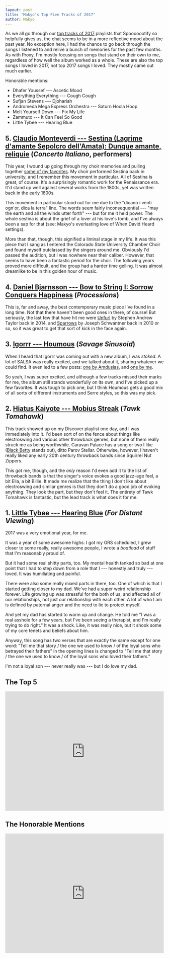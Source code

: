 ```yaml
---
layout: post
title: "Makyo's Top Five Tracks of 2017"
author: Makyo
---
```


As we all go through our [top tracks of 2017](https://open.spotify.com/user/spotify/playlist/37i9dQZF1E9Ug77JNL7Vz0) playlists that Spooooootify so helpfully gives us, the chat seems to be in a more reflective mood about the past year. No exception here, I had the chance to go back through the songs I listened to and relive a bunch of memories for the past few months. As with Proxy, I'm mostly focusing on songs that stand on their own to me, regardless of how well the album worked as a whole. These are also the top songs I loved in 2017, not top 2017 songs I loved. They mostly came out much earlier.

Honorable mentions:

* Dhafer Youssef --- Ascetic Mood
* Everything Everything --- Cough Cough
* Sufjan Stevens --- Djohariah
* Andromeda Mega Express Orchestra --- Saturn Hoola Hoop
* Melt Yourself Down --- Fix My Life
* Zammuto --- It Can Feel So Good
* Little Tybee --- Hearing Blue

## 5. [Claudio Monteverdi --- Sestina (Lagrime d'amante Sepolcro dell'Amata): Dunque amante, reliquie](https://open.spotify.com/track/1X4l7Ze5kCkaISX8Eghydv) (*Concerto Italiano*, performers)

This year, I wound up going through my choir memories and pulling together [some of my favorites](https://open.spotify.com/user/drabmakyo/playlist/0LDnyX4YimRsRQag2TI64V). My choir performed Sestina back in university, and I remember this movement in particular. All of Sestina is great, of course. It's a surprisingly romantic work for the Renaissance era. It'd stand up well against several works from the 1800s, yet was written back in the early 1600s.

This movement in particular stood out for me due to the "dicano i  venti ogn'or, dica la terra" line. The words seem fairly inconsequential --- "may the earth and all the winds utter forth" --- but for me it held power. The whole sestina is about the grief of a lover at his love's tomb, and I've always been a sap for that (see: Makyo's everlasting love of When David Heard settings).

More than that, though, this signified a liminal stage in my life. It was this piece that I sang as I entered the Colorado State University Chamber Choir and found myself outclassed by the singers around me. Obviously I'd passed the audition, but I was nowhere near their caliber. However, that seems to have been a fantastic period for the choir. The following years proved more difficult, and the group had a harder time gelling. It was almost dreamlike to be in this golden hour of music.

## 4. [Daniel Bjarnsson --- Bow to String I: Sorrow Conquers Happiness](https://open.spotify.com/track/01bNvVxQi8HhGdN6pMm59c) (*Processions*)

This is, far and away, the best contemporary music piece I've found in a long time. Not that there haven't been good ones in there, of course! But seriously, the last few that have hit me were [Unfurl](https://open.spotify.com/track/1tNXbGZxVYroV3H0uKbiFD) by Stephen Andrew Taylor back in 2014, and [Sparrows](https://open.spotify.com/track/1KgdhOvC4XYlwwt4eaFWyW) by Joseph Schwantner back in 2010 or so, so it was great to get that sort of kick in the face again.

## 3. [Igorrr --- Houmous](https://open.spotify.com/track/0Zy1tSVAQ8pIugxsEbeAar) (*Savage Sinusoid*)

When I heard that Igorrr was coming out with a new album, I was *stoked*. A lot of SALSA was really excited, and we talked about it, sharing whatever we could find. It even led to a few posts: [one by Amdusias](/2017/04/13/igorrr), and [one by me](2017/06/16/savage-sinusoid).

So yeah, I was super excited, and although a few tracks missed their marks for me, the album still stands wonderfully on its own, and I've picked up a few favorites. It was tough to pick one, but I think Houmous gets a good mix of all sorts of different instruments and Serre styles, so this was my pick.

## 2. [Hiatus Kaiyote --- Mobius Streak](https://open.spotify.com/track/08o9yCplgxLM11ymhvkbl8) (*Tawk Tomahawk*)

This track showed up on my Discover playlist one day, and I was immediately into it. I'd been sort of on the fence about things like electroswing and various other throwback genres, but none of them really struck me as being worthwhile. Caravan Palace has a song or two I like ([Black Betty](https://open.spotify.com/track/77wq6jYIE2g0VcMjRfHdY0) stands out), ditto Parov Stellar. Otherwise, however, I haven't really liked any early 20th century throwback bands since Squirrel Nut Zippers.

This got me, though, and the *only* reason I'd even add it to the list of throwback bands is that the singer's voice evokes a good jazz-age feel, a bit Ella, a bit Billie. It made me realize that the thing I don't like about electroswing and similar genres is that they don't do a good job of evoking anything. They look the part, but they don't feel it. The entirety of Tawk Tomahawk is fantastic, but the lead track is what does it for me.

## 1. [Little Tybee --- Hearing Blue](https://open.spotify.com/track/2U2jIhfr40UtW9MtZCLVet) (*For Distant Viewing*)

2017 was a very emotional year, for me.

It was a year of some awesome highs: I got my GRS scheduled, I grew closer to some really, really awesome people, I wrote a *boatload* of stuff that I'm reasonably proud of.

But it had some real shitty parts, too. My mental health tanked so bad at one point that I had to step down from a role that I --- honestly and truly --- loved. It was humiliating and painful.

There were also some really mixed parts in there, too. One of which is that I started getting closer to my dad. We've had a super weird relationship forever. Life growing up was stressful for the both of us, and affected all of our relationships, not just our relationship with each other. A lot of who I am is defined by paternal anger and the need to lie to protect myself.

And yet my dad has started to warm up and change. He told me "I was a real asshole for a few years, but I've been seeing a therapist, and I'm really trying to do right." It was a shock. Like, it was really nice, but it shook some of my core tenets and beliefs about him.

Anyway, this song has two verses that are exactly the same except for one word: "Tell me that story / the one we used to know / of the loyal sons who betrayed their fathers" in the opening lines is changed to "Tell me that story / the one we used to know / of the loyal sons who loved their fathers."

I'm not a loyal son --- never really was --- but I do love my dad.

<style>
iframe { margin: 0 auto; display: block; width: 100%; }
</style>

## The Top 5

<iframe src="https://embed.spotify.com/?uri=spotify%3Auser%3Adrabmakyo%3Aplaylist%3A6fEQqeW4n2eXYD1gjlqZUM" width="300" height="380" frameborder="0" allowtransparency="true"></iframe>

## The Honorable Mentions

<iframe src="https://embed.spotify.com/?uri=spotify%3Auser%3Adrabmakyo%3Aplaylist%3A6EmqENgC0E9muS1HCP3DSN" width="300" height="380" frameborder="0" allowtransparency="true"></iframe>
